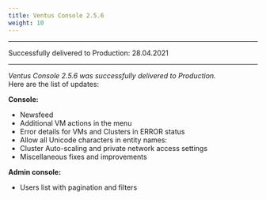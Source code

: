 ```yaml
---
title: Ventus Console 2.5.6
weight: 10
---
```

___
Successfully delivered to Production: 28.04.2021
___

*Ventus Console 2.5.6 was successfully delivered to Production.*  
Here are the list of updates:

**Console:**  
- Newsfeed
- Additional VM actions in the menu
- Error details for VMs and Clusters in ERROR status
- Allow all Unicode characters in entity names:
- Cluster Auto-scaling and private network access settings
- Miscellaneous fixes and improvements
 
**Admin console:**  
- Users list with pagination and filters